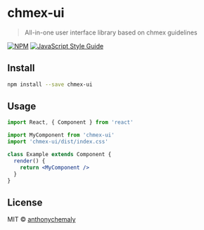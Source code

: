 # chmex-ui

> All-in-one user interface library based on chmex guidelines

[![NPM](https://img.shields.io/npm/v/chmex-ui.svg)](https://www.npmjs.com/package/chmex-ui) [![JavaScript Style Guide](https://img.shields.io/badge/code_style-standard-brightgreen.svg)](https://standardjs.com)

## Install

```bash
npm install --save chmex-ui
```

## Usage

```jsx
import React, { Component } from 'react'

import MyComponent from 'chmex-ui'
import 'chmex-ui/dist/index.css'

class Example extends Component {
  render() {
    return <MyComponent />
  }
}
```

## License

MIT © [anthonychemaly](https://github.com/anthonychemaly)
